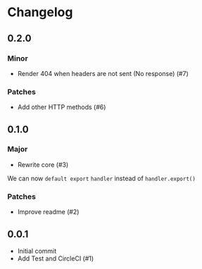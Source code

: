 # Changelog

## 0.2.0

### Minor

- Render 404 when headers are not sent (No response) (#7)

### Patches

- Add other HTTP methods (#6)

## 0.1.0

### Major

- Rewrite core (#3)

We can now `default export` `handler` instead of `handler.export()`

### Patches

- Improve readme (#2)

## 0.0.1

- Initial commit
- Add Test and CircleCI (#1)
